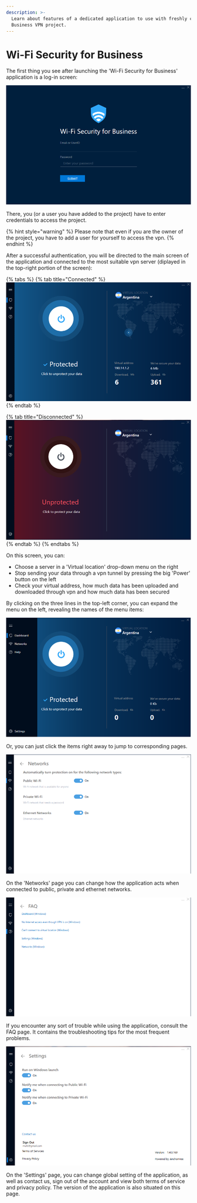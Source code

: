```yaml
---
description: >-
  Learn about features of a dedicated application to use with freshly created
  Business VPN project.
---
```


# Wi-Fi Security for Business

The first thing you see after launching the 'Wi-Fi Security for Business' application is a log-in screen:

![](../../../.gitbook/assets/wifi-security-login.png)

There, you \(or a user you have added to the project\) have to enter credentials to access the project. 

{% hint style="warning" %}
Please note that even if you are the owner of the project, you have to add a user for yourself to access the vpn.
{% endhint %}

After a successful authentication, you will be directed to the main screen of the application and connected to the most suitable vpn server \(diplayed in the top-right portion of the screen\):

{% tabs %}
{% tab title="Connected" %}
![](../../../.gitbook/assets/wifi-security-protected.png)
{% endtab %}

{% tab title="Disconnected" %}
![](../../../.gitbook/assets/wifi-security-unprotected.png)
{% endtab %}
{% endtabs %}

On this screen, you can:

* Choose a server in a 'Virtual location' drop-down menu on the right
* Stop sending your data through a vpn tunnel by pressing the big 'Power' button on the left
* Check your virtual address, how much data has been uploaded and downloaded through vpn and how much data has been secured

By clicking on the three lines in the top-left corner, you can expand the menu on the left, revealing the names of the menu items:

![](../../../.gitbook/assets/wifi-security-left-menu%20%281%29.png)

  Or, you can just click the items right away to jump to corresponding pages.

![](../../../.gitbook/assets/wifi-security-networks.png)

On the 'Networks' page you can change how the application acts when connected to public, private and ethernet networks.

![](../../../.gitbook/assets/wifi-security-faq.png)

If you encounter any sort of trouble while using the application, consult the FAQ page. It contains the troubleshooting tips for the most frequent problems.

![](../../../.gitbook/assets/wifi-security-settings.png)

On the 'Settings' page, you can change global setting of the application, as well as contact us, sign out of the account and view both terms of service and privacy policy. The version of the application is also situated on this page.


